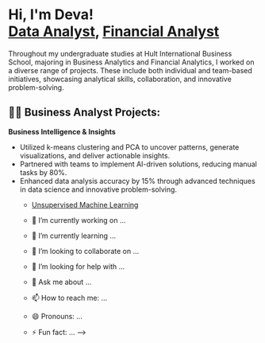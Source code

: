 <h1>Hi, I'm Deva! <br/><a href="https://github.com/joshmadakor1">Data Analyst</a>, <a href="https://www.linkedin.com/in/joshmadakor/">Financial Analyst</a></h1>

<p>Throughout my undergraduate studies at Hult International Business School, majoring in Business Analytics and Financial Analytics, I worked on a diverse range of projects. These include both individual and team-based initiatives, showcasing analytical skills, collaboration, and innovative problem-solving.</p>

<h2>👨‍💻 Business Analyst Projects:</h2>

<b>Business Intelligence & Insights </b>
<ul>
  <li>Utilized k-means clustering and PCA to uncover patterns, generate visualizations, and deliver actionable insights.</li>
  <li>Partnered with teams to implement AI-driven solutions, reducing manual tasks by 80%.</li>
  <li>Enhanced data analysis accuracy by 15% through advanced techniques in data science and innovative problem-solving.</li>

  - [Unsupervised Machine Learning](file:///Users/devarajamohanan/Library/Containers/net.whatsapp.WhatsApp/Data/tmp/documents/7593823C-E833-4F92-876B-FAD7B440E569/scout_house_project.html)

    


- 🔭 I’m currently working on ...
- 🌱 I’m currently learning ...
- 👯 I’m looking to collaborate on ...
- 🤔 I’m looking for help with ...
- 💬 Ask me about ...
- 📫 How to reach me: ...
- 😄 Pronouns: ...
- ⚡ Fun fact: ...
-->
